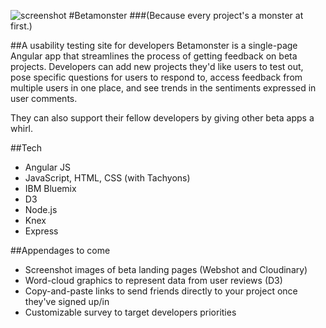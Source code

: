 ![screenshot](../client/images/betamonster_devdash.jpg)
#Betamonster
###(Because every project's a monster at first.)

##A usability testing site for developers
Betamonster is a single-page Angular app that streamlines the process of getting feedback on beta projects. Developers can add new projects they'd like users to test out, pose specific questions for users to respond to, access feedback from multiple users in one place, and see trends in the sentiments expressed in user comments.

They can also support their fellow developers by giving other beta apps a whirl.

##Tech
* Angular JS
* JavaScript, HTML, CSS (with Tachyons)
* IBM Bluemix
* D3
* Node.js
* Knex
* Express


##Appendages to come
* Screenshot images of beta landing pages (Webshot and Cloudinary)
* Word-cloud graphics to represent data from user reviews (D3)
* Copy-and-paste links to send friends directly to your project once they've signed up/in
* Customizable survey to target developers priorities
